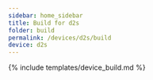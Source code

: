 ```yaml
---
sidebar: home_sidebar
title: Build for d2s
folder: build
permalink: /devices/d2s/build
device: d2s
---
```

{% include templates/device_build.md %}
